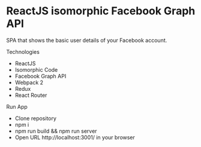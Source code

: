 # ReactJS isomorphic Facebook Graph API

SPA that shows the basic user details of your Facebook account.

Technologies
  - ReactJS
  - Isomorphic Code
  - Facebook Graph API
  - Webpack 2
  - Redux
  - React Router


Run App

  - Clone repository
  - npm i
  - npm run build && npm run server
  - Open URL http://localhost:3001/ in your browser
